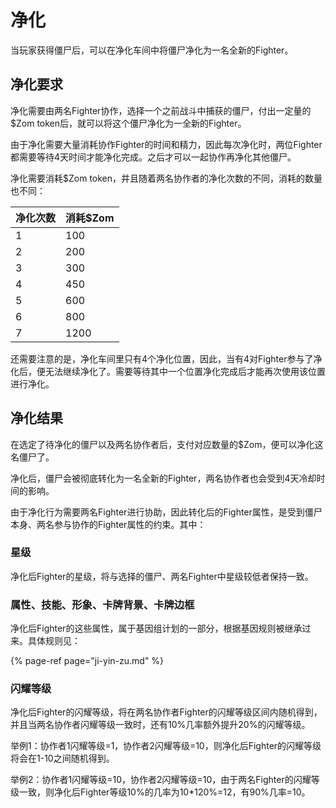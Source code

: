 # 净化

当玩家获得僵尸后，可以在净化车间中将僵尸净化为一名全新的Fighter。

## 净化要求

净化需要由两名Fighter协作，选择一个之前战斗中捕获的僵尸，付出一定量的$Zom token后，就可以将这个僵尸净化为一全新的Fighter。

由于净化需要大量消耗协作Fighter的时间和精力，因此每次净化时，两位Fighter都需要等待4天时间才能净化完成。之后才可以一起协作再净化其他僵尸。

净化需要消耗$Zom token，并且随着两名协作者的净化次数的不同，消耗的数量也不同：

| 净化次数 | 消耗$Zom |
| :--- | :--- |
| 1 | 100 |
| 2 | 200 |
| 3 | 300 |
| 4 | 450 |
| 5 | 600 |
| 6 | 800 |
| 7 | 1200 |

还需要注意的是，净化车间里只有4个净化位置，因此，当有4对Fighter参与了净化后，便无法继续净化了。需要等待其中一个位置净化完成后才能再次使用该位置进行净化。

## 净化结果

在选定了待净化的僵尸以及两名协作者后，支付对应数量的$Zom，便可以净化这名僵尸了。

净化后，僵尸会被彻底转化为一名全新的Fighter，两名协作者也会受到4天冷却时间的影响。

由于净化行为需要两名Fighter进行协助，因此转化后的Fighter属性，是受到僵尸本身、两名参与协作的Fighter属性的约束。其中：

### 星级

净化后Fighter的星级，将与选择的僵尸、两名Fighter中星级较低者保持一致。

### 属性、技能、形象、卡牌背景、卡牌边框

净化后Fighter的这些属性，属于基因组计划的一部分，根据基因规则被继承过来。具体规则见：

{% page-ref page="ji-yin-zu.md" %}

### 闪耀等级

净化后Fighter的闪耀等级，将在两名协作者Fighter的闪耀等级区间内随机得到，并且当两名协作者闪耀等级一致时，还有10%几率额外提升20%的闪耀等级。

举例1：协作者1闪耀等级=1，协作者2闪耀等级=10，则净化后Fighter的闪耀等级将会在1-10之间随机得到。

举例2：协作者1闪耀等级=10，协作者2闪耀等级=10，由于两名Fighter的闪耀等级一致，则净化后Fighter等级10%的几率为10\*120%=12，有90%几率=10。

